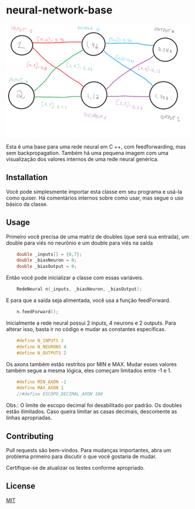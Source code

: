 # neural-network-base

![alt text](https://github.com/l-a-motta/neural-network-base/blob/main/neural.png?raw=true)

Esta é uma base para uma rede neural em C ++, com feedforwarding, mas sem backpropagation. Também há uma pequena imagem com uma visualização dos valores internos de uma rede neural genérica.

## Installation

Você pode simplesmente importar esta classe em seu programa e usá-la como quiser. Há comentários internos sobre como usar, mas segue o uso básico da classe.

## Usage

Primeiro você precisa de uma matriz de doubles (que será sua entrada), um double para viés no neurônio e um double para viés na saída

```c
	double _inputs[] = {6,7};
	double _biasNeuron = 0;
	double _biasOutput = 0;
```

Então você pode inicializar a classe com essas variáveis.

```c
	RedeNeural n(_inputs, _biasNeuron, _biasOutput);
```

E para que a saída seja alimentada, você usa a função feedForward.

```c
	n.feedForward();
```

Inicialmente a rede neural possui 2 inputs, 4 neurons e 2 outputs. Para alterar isso, basta ir no código e mudar as constantes específicas.

```c
	#define N_INPUTS 2
	#define N_NEURONS 4
	#define N_OUTPUTS 2
```

Os axons também estão restritos por MIN e MAX. Mudar esses valores também segue a mesma lógica, eles começam limitados entre -1 e 1.

```c
	#define MIN_AXON -1
	#define MAX_AXON 1
	//#define ESCOPO_DECIMAL_AXON 100
```

Obs.: O limite de escopo decimal foi desabilitado por padrão. Os doubles estão ilimitados. Caso queira limitar as casas decimais, descomente as linhas apropriadas.

## Contributing
Pull requests são bem-vindos. Para mudanças importantes, abra um problema primeiro para discutir o que você gostaria de mudar.

Certifique-se de atualizar os testes conforme apropriado.

## License
[MIT](https://choosealicense.com/licenses/mit/)
